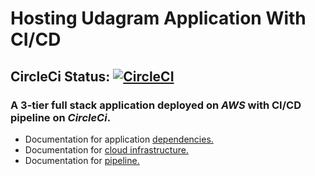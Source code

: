 # Hosting Udagram Application With CI/CD

## CircleCi Status: [![CircleCI](https://dl.circleci.com/status-badge/img/gh/MahmoudDawood/udagram-deployment/tree/master.svg?style=svg)](https://dl.circleci.com/status-badge/redirect/gh/MahmoudDawood/udagram-deployment/tree/master)

### **A 3-tier full stack application deployed on *AWS* with CI/CD pipeline on *CircleCi*.**
- Documentation for application [dependencies.](./docs/dependencies.md) 
- Documentation for [cloud infrastructure.](./docs/infrastructure.md) 
- Documentation for [pipeline.](./docs/pipeline.md) 
